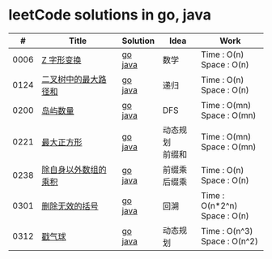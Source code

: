 # leetCode solutions in go, java
| #    | Title  | Solution| Idea | Work  |
| ---- | -------- | ------- | ---- | ------- |
| 0006    | [Z 字形变换](https://leetcode-cn.com/problems/zigzag-conversion/) |[go](./go/solution/0006.go)<br> [java](./java/src/_0006.java) | 数学 | Time   : O(n)<br>Space : O(n) |
| 0124    | [二叉树中的最大路径和](https://leetcode-cn.com/problems/binary-tree-maximum-path-sum/) |[go](./go/solution/0124.go)<br> [java](./java/src/_0124.java) | 递归 | Time   : O(n)<br>Space : O(n) |
| 0200    | [岛屿数量](https://leetcode-cn.com/problems/number-of-islands/) |[go](./go/solution/0200.go)<br> [java](./java/src/_0200.java) | DFS | Time   : O(mn) <br> Space : O(mn) |
| 0221    | [最大正方形](https://leetcode-cn.com/problems/maximal-square/) |[go](./go/solution/0221.go)<br> [java](./java/src/_0221.java) | 动态规划<br>前缀和 | Time   : O(mn) <br> Space : O(mn) |
| 0238    | [除自身以外数组的乘积](https://leetcode-cn.com/problems/product-of-array-except-self/) |[go](./go/solution/0238.go)<br> [java](./java/src/_0238.java) | 前缀乘<br>后缀乘 | Time   : O(n) <br> Space : O(n) |
| 0301    | [删除无效的括号](https://leetcode-cn.com/problems/remove-invalid-parentheses/) |[go](./go/solution/0301.go)<br> [java](./java/src/_0301.java) | 回溯 | Time   : O(n\*2^n) <br> Space : O(n) |
| 0312    | [戳气球](https://leetcode-cn.com/problems/burst-balloons/) |[go](./go/solution/0312.go)<br> [java](./java/src/_0312.java) | 动态规划 | Time   : O(n^3) <br> Space : O(n^2) |

